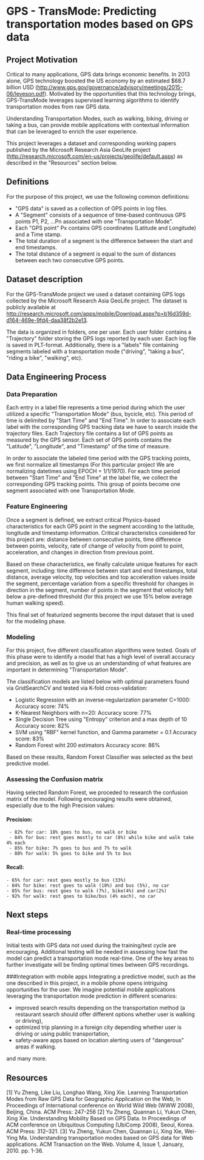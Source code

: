 # GPS - TransMode: Predicting transportation modes based on GPS data


## Project Motivation

Critical to many applications, GPS data brings economic benefits. In 2013 alone, GPS technology boosted the US economy by an estimated $68.7 billion USD (http://www.gps.gov/governance/advisory/meetings/2015-06/leveson.pdf). Motivated by the opportunities that this technology brings, GPS-TransMode leverages supervised learning algorithms to identify transportation modes from raw GPS data.

Understanding Transportation Modes, such as walking, biking, driving or taking a bus, can provide mobile applications with contextual information that can be leveraged to enrich the user experience.

This project leverages a dataset and corresponding working papers published by the Microsoft Research Asia GeoLife project (http://research.microsoft.com/en-us/projects/geolife/default.aspx) as described in the "Resources" section below.

## Definitions

For the purpose of this project, we use the following common definitions:

- "GPS data" is saved as a collection of GPS points in log files.
- A "Segment" consists of a sequence of time-based continuous GPS points P1, P2, ...Pn associated with one "Transportation Mode".
- Each "GPS point" Px contains GPS coordinates (Latitude and Longitude) and a Time stamp.
- The total duration of a segment is the difference between the start and end timestamps.
- The total distance of a segment is equal to the sum of distances between each two consecutive GPS points.

## Dataset description

For the GPS-TransMode project we used a dataset containing GPS logs collected by the Microsoft Research Asia GeoLife project. The dataset is publicly available at http://research.microsoft.com/apps/mobile/Download.aspx?p=b16d359d-d164-469e-9fd4-daa38f2b2e13.

The data is organized in folders, one per user. Each user folder contains a "Trajectory" folder storing the GPS logs reported by each user. Each log file is saved in PLT-format. Additionally, there is a "labels" file containing segments labeled with a transportation mode ("driving", "taking a bus", "riding a bike", "walking", etc).


## Data Engineering Process

### Data Preparation

Each entry in a label file represents a time period during which the user utilized a specific "Transportation Mode" (bus, bycicle, etc). This period of time is delimited by "Start Time" and "End Time". In order to associate each label with the corresponding GPS tracking data we have to search inside the trajectory files. Each Trajectory file contains a list of GPS points as measured by the GPS sensor. Each set of GPS points contains the "Latitude", "Longitude", and "Timestamp" of the time of measure.

In order to associate the labeled time period with the GPS tracking points, we first normalize all timestamps (For this particular project We are normalizing datetimes using EPOCH = 1/1/1970). For each time period between "Start Time" and "End Time" at the label file, we collect the corresponding GPS tracking points. This group of points become one segment associated with one Transportation Mode.

### Feature Engineering

Once a segment is defined, we extract critical Physics-based characteristics for each GPS point in the segment according to the latitude, longitude and timestamp information. Critical characteristics considered for this project are: distance between consecutive points, time difference between points, velocity, rate of change of velocity from point to point, acceleration, and changes in direction from previous point.

Based on these characteristics, we finally calculate unique features for each segment, including: time difference between start and end timestamps, total distance, average velocity, top velocities and top acceleration values inside the segment, percentage variation from a specific threshold for changes in direction in the segment, number of points in the segment that velocity felt below a pre-defined threshold  (for this project we use 15% below average human walking speed).

This final set of featurized segments become the input dataset that is used for the modeling phase.

### Modeling

For this project, five different classification algorithms were tested. Goals of this phase were to identify a model that has a high level of overall accuracy and precision, as well as to give us an understanding of what features are important in determining "Transportation Mode".

The classification models are listed below with optimal parameters found via GridSearchCV and tested via K-fold cross-validation:

- Logistic Regression with an inverse-regularization parameter C=1000:
    Accuracy score: 74%
- K-Nearest Neighbors with n=20:
    Accuracy score: 77%
- Single Decision Tree using "Entropy" criterion and a max depth of 10
    Accuracy score: 82%
- SVM using "RBF" kernel function, and Gamma parameter = 0.1
    Accuracy score: 83%
- Random Forest wiht 200 estimators
    Accuracy score: 86%

Based on these results, Random Forest Classifier was selected as the best predictive model.

### Assessing the Confusion matrix

Having selected Random Forest, we proceded to research the confusion matrix of the model. Following encouraging results were obtained, especially due to the high Precision values:

#### Precision:
     - 82% for car: 18% goes to bus, no walk or bike
     - 84% for bus: rest goes mostly to car (8%) while bike and walk take 4% each  
     - 85% for bike: 7% goes to bus and 7% to walk
     - 88% for walk: 5% goes to bike and 5% to bus

#### Recall:
    - 65% for car: rest goes mostly to bus (33%)
    - 84% for bike: rest goes to walk (10%) and bus (5%), no car
    - 85% for bus: rest goes to walk (7%), bike(4%) and car(2%)
    - 92% for walk: rest goes to bike/bus (4% each), no car

## Next steps

### Real-time processing
Initial tests with GPS data not used during the training/test cycle are encouraging. Additional testing will be needed in assessing how fast the model can predict a transportation mode real-time. One of the key areas to further investigate will be finding optimal times between GPS recordings.

###Integration with mobile apps
Integrating a predictive model, such as the one described in this project, in a mobile phone opens intriguing opportunities for the user. We imagine potential mobile applications leveraging the transportation mode prediction in different scenarios:

- improved search results depending on the transportation method (a restaurant search should offer different options whether user is walking or driving),
- optimized trip planning in a foreign city depending whether user is driving or using public transportation,
- safety-aware apps based on location alerting users of "dangerous" areas if walking.

and many more.

## Resources

[1] Yu Zheng, Like Liu, Longhao Wang, Xing Xie. Learning Transportation Modes from Raw GPS Data for Geographic Application on the Web, In Proceedings of International conference on World Wild Web (WWW 2008), Beijing, China. ACM Press: 247-256
[2] Yu Zheng, Quannan Li, Yukun Chen, Xing Xie. Understanding Mobility Based on GPS Data. In Proceedings of ACM conference on Ubiquitous Computing (UbiComp 2008), Seoul, Korea. ACM Press: 312–321.
[3] Yu Zheng, Yukun Chen, Quannan Li, Xing Xie, Wei-Ying Ma. Understanding transportation modes based on GPS data for Web applications. ACM Transaction on the Web. Volume 4, Issue 1, January, 2010. pp. 1-36.